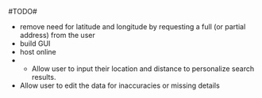 #TODO#

- remove need for latitude and longitude by requesting a full (or partial address) from the user
- build GUI
- host online
- - Allow user to input their location and distance to personalize search results.
- Allow user to edit the data for inaccuracies or missing details